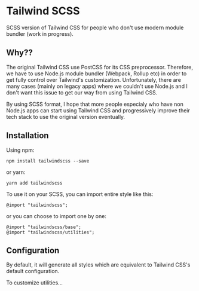 # Tailwind SCSS

SCSS version of Tailwind CSS for people who don't use modern module bundler (work in progress).

## Why??

The original Tailwind CSS use PostCSS for its CSS preprocessor. Therefore, we have to use Node.js module bundler (Webpack, Rollup etc) in order to get fully control over Tailwind's customization. Unfortunately, there are many cases (mainly on legacy apps) where we couldn't use Node.js and I don't want this issue to get our way from using Tailwind CSS.

By using SCSS format, I hope that more people especialy who have non Node.js apps can start using Tailwind CSS and progressively improve their tech stack to use the original version eventually.

## Installation

Using npm:

```
npm install tailwindscss --save
```

or yarn:

```
yarn add tailwindscss
```

To use it on your SCSS, you can import entire style like this:

```
@import "tailwindscss";
```

or you can choose to import one by one:

```
@import "tailwindscss/base";
@import "tailwindscss/utilities";
```

## Configuration

By default, it will generate all styles which are equivalent to Tailwind CSS's default configuration.

To customize utilities...
